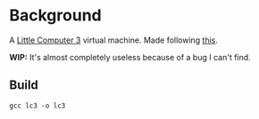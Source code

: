 # Background
A [Little Computer 3](https://en.wikipedia.org/wiki/Little_Computer_3) virtual machine. Made following [this](https://justinmeiners.github.io/lc3-vm).

**WIP:** It's almost completely useless because of a bug I can't find.

## Build

```
gcc lc3 -o lc3
```
